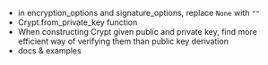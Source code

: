 - in encryption_options and signature_options, replace `None` with `""`
- Crypt.from_private_key function
- When constructing Crypt given public and private key, find more efficient way of verifying them than public key derivation
- docs & examples